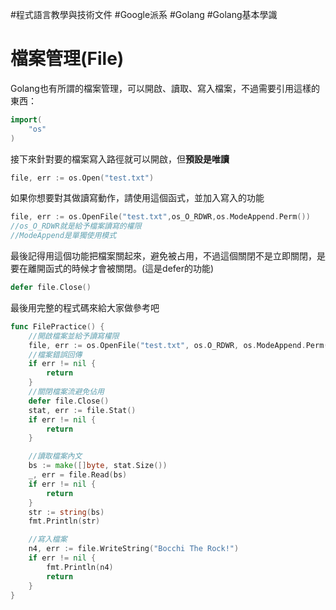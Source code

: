 #程式語言教學與技術文件 #Google派系 #Golang #Golang基本學識
# 檔案管理(File)

Golang也有所謂的檔案管理，可以開啟、讀取、寫入檔案，不過需要引用這樣的東西：

```go
import(
	"os"
)
```

接下來針對要的檔案寫入路徑就可以開啟，但<font class="red-text">**預設是唯讀**</font>

```go
file, err := os.Open("test.txt")
```

如果你想要對其做讀寫動作，請使用這個函式，並加入寫入的功能

```go
file, err := os.OpenFile("test.txt",os_O_RDWR,os.ModeAppend.Perm())
//os_O_RDWR就是給予檔案讀寫的權限
//ModeAppend是單獨使用模式
```

最後記得用這個功能把檔案關起來，避免被占用，不過這個關閉不是立即關閉，是要在離開函式的時候才會被關閉。(這是defer的功能)

```go
defer file.Close()
```

 最後用完整的程式碼來給大家做參考吧

```go
func FilePractice() {
	//開啟檔案並給予讀寫權限
	file, err := os.OpenFile("test.txt", os.O_RDWR, os.ModeAppend.Perm())
	//檔案錯誤回傳
	if err != nil {
		return
	}
	//關閉檔案流避免佔用
	defer file.Close()
	stat, err := file.Stat()
	if err != nil {
		return
	}

	//讀取檔案內文
	bs := make([]byte, stat.Size())
	_, err = file.Read(bs)
	if err != nil {
		return
	}
	str := string(bs)
	fmt.Println(str)

	//寫入檔案
	n4, err := file.WriteString("Bocchi The Rock!")
	if err != nil {
		fmt.Println(n4)
		return
	}
}
```